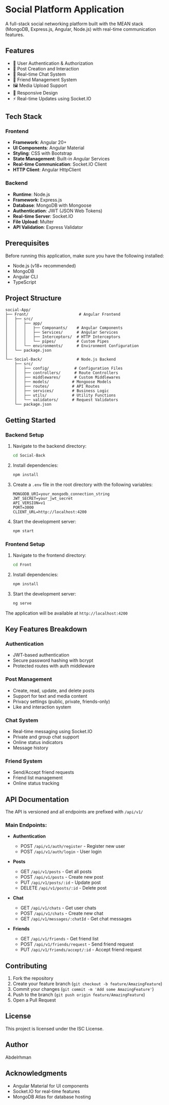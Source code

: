 # Social Platform Application

A full-stack social networking platform built with the MEAN stack (MongoDB, Express.js, Angular, Node.js) with real-time communication features.

## Features

- 🔐 User Authentication & Authorization
- 📝 Post Creation and Interaction
- 💬 Real-time Chat System
- 👥 Friend Management System
- 🖼️ Media Upload Support
- 📱 Responsive Design
- ⚡ Real-time Updates using Socket.IO

## Tech Stack

### Frontend
- **Framework**: Angular 20+
- **UI Components**: Angular Material
- **Styling**: CSS with Bootstrap
- **State Management**: Built-in Angular Services
- **Real-time Communication**: Socket.IO Client
- **HTTP Client**: Angular HttpClient

### Backend
- **Runtime**: Node.js
- **Framework**: Express.js
- **Database**: MongoDB with Mongoose
- **Authentication**: JWT (JSON Web Tokens)
- **Real-time Server**: Socket.IO
- **File Upload**: Multer
- **API Validation**: Express Validator

## Prerequisites

Before running this application, make sure you have the following installed:
- Node.js (v18+ recommended)
- MongoDB
- Angular CLI
- TypeScript

## Project Structure

```
social-App/
├── Front/                      # Angular Frontend
│   ├── src/
│   │   ├── app/
│   │   │   ├── Componants/    # Angular Components
│   │   │   ├── Services/      # Angular Services
│   │   │   ├── Interceptors/  # HTTP Interceptors
│   │   │   └── pipes/         # Custom Pipes
│   │   └── environments/      # Environment Configuration
│   └── package.json
│
└── Social-Back/               # Node.js Backend
    ├── src/
    │   ├── config/           # Configuration Files
    │   ├── controllers/      # Route Controllers
    │   ├── middlewares/      # Custom Middlewares
    │   ├── models/          # Mongoose Models
    │   ├── routes/          # API Routes
    │   ├── services/        # Business Logic
    │   ├── utils/           # Utility Functions
    │   └── validators/      # Request Validators
    └── package.json
```

## Getting Started

### Backend Setup

1. Navigate to the backend directory:
   ```bash
   cd Social-Back
   ```

2. Install dependencies:
   ```bash
   npm install
   ```

3. Create a `.env` file in the root directory with the following variables:
   ```env
   MONGODB_URI=your_mongodb_connection_string
   JWT_SECRET=your_jwt_secret
   API_VERSION=v1
   PORT=3000
   CLIENT_URL=http://localhost:4200
   ```

4. Start the development server:
   ```bash
   npm start
   ```

### Frontend Setup

1. Navigate to the frontend directory:
   ```bash
   cd Front
   ```

2. Install dependencies:
   ```bash
   npm install
   ```

3. Start the development server:
   ```bash
   ng serve
   ```

The application will be available at `http://localhost:4200`

## Key Features Breakdown

### Authentication
- JWT-based authentication
- Secure password hashing with bcrypt
- Protected routes with auth middleware

### Post Management
- Create, read, update, and delete posts
- Support for text and media content
- Privacy settings (public, private, friends-only)
- Like and interaction system

### Chat System
- Real-time messaging using Socket.IO
- Private and group chat support
- Online status indicators
- Message history

### Friend System
- Send/Accept friend requests
- Friend list management
- Online status tracking

## API Documentation

The API is versioned and all endpoints are prefixed with `/api/v1/`

### Main Endpoints:

- **Authentication**
  - POST `/api/v1/auth/register` - Register new user
  - POST `/api/v1/auth/login` - User login

- **Posts**
  - GET `/api/v1/posts` - Get all posts
  - POST `/api/v1/posts` - Create new post
  - PUT `/api/v1/posts/:id` - Update post
  - DELETE `/api/v1/posts/:id` - Delete post

- **Chat**
  - GET `/api/v1/chats` - Get user chats
  - POST `/api/v1/chats` - Create new chat
  - GET `/api/v1/messages/:chatId` - Get chat messages

- **Friends**
  - GET `/api/v1/friends` - Get friend list
  - POST `/api/v1/friends/request` - Send friend request
  - PUT `/api/v1/friends/accept/:id` - Accept friend request

## Contributing

1. Fork the repository
2. Create your feature branch (`git checkout -b feature/AmazingFeature`)
3. Commit your changes (`git commit -m 'Add some AmazingFeature'`)
4. Push to the branch (`git push origin feature/AmazingFeature`)
5. Open a Pull Request

## License

This project is licensed under the ISC License.

## Author

Abdelrhman

## Acknowledgments

- Angular Material for UI components
- Socket.IO for real-time features
- MongoDB Atlas for database hosting
